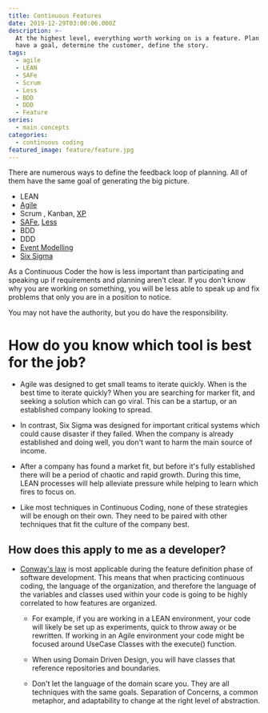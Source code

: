 ```yaml
---
title: Continuous Features
date: 2019-12-29T03:00:06.000Z
description: >-
  At the highest level, everything worth working on is a feature. Plan them out,
  have a goal, determine the customer, define the story.
tags:
  - agile
  - LEAN
  - SAFe
  - Scrum
  - Less
  - BDD
  - DDD
  - Feature
series:
  - main concepts
categories:
  - continuous coding
featured_image: feature/feature.jpg
---
```


There are numerous ways to define the feedback loop of planning. All of them have the same goal of generating the big picture.

- LEAN
- [Agile](/posts/agile)
- Scrum , Kanban, [XP](https://ronjeffries.com/xprog/what-is-extreme-programming/)
- [SAFe](https://www.scaledagileframework.com/), [Less](https://less.works/)
- BDD
- DDD
- [Event Modelling](https://eventmodeling.org/)
- [Six Sigma](https://en.wikipedia.org/wiki/Six_Sigma)

As a Continuous Coder the how is less important than participating and speaking up if requirements and planning aren't clear. If you don't know why you are working on something, you will be less able to speak up and fix problems that only you are in a position to notice.

You may not have the authority, but you do have the responsibility.

# How do you know which tool is best for the job?

- Agile was designed to get small teams to iterate quickly. When is the best time to iterate quickly? When you are searching for marker fit, and seeking a solution which can go viral. This can be a startup, or an established company looking to spread.
- In contrast, Six Sigma was designed for important critical systems which could cause disaster if they failed. When the company is already established and doing well, you don't want to harm the main source of income.
- After a company has found a market fit, but before it's fully established there will be a period of chaotic and rapid growth. During this time, LEAN processes will help alleviate pressure while helping to learn which fires to focus on.

- Like most techniques in Continuous Coding, none of these strategies will be enough on their own. They need to be paired with other techniques that fit the culture of the company best.

## How does this apply to me as a developer?

- [Conway's law](https://en.wikipedia.org/wiki/Conway%27s_law) is most applicable during the feature definition phase of software development. This means that when practicing continuous coding, the language of the organization, and therefore the language of the variables and classes used within your code is going to be highly correlated to how features are organized.

  - For example, if you are working in a LEAN environment, your code will likely be set up as experiments, quick to throw away or be rewritten. If working in an Agile environment your code might be focused around UseCase Classes with the execute() function.

  - When using Domain Driven Design, you will have classes that reference repositories and boundaries.

  - Don't let the language of the domain scare you. They are all techniques with the same goals. Separation of Concerns, a common metaphor, and adaptability to change at the right level of abstraction.
